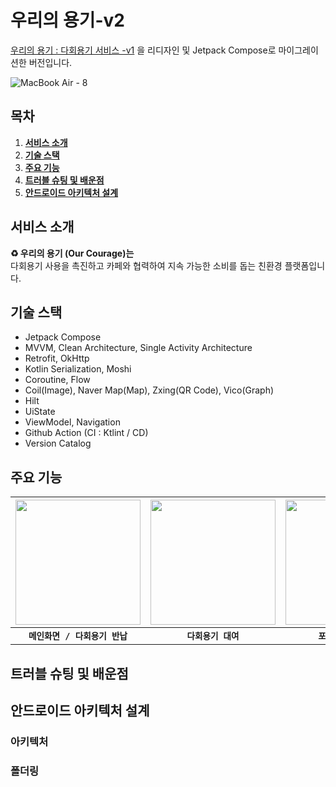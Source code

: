 # 우리의 용기-v2
 [우리의 용기 : 다회용기 서비스 -v1](https://github.com/Team-SWAcademy/SWAcademy-Android) 을 리디자인 및 Jetpack Compose로 마이그레이션한 버전입니다.
 
![MacBook Air - 8](https://github.com/user-attachments/assets/8fc9bcee-a993-4754-96b7-51db59f6da6a)

## 목차

1. [**서비스 소개**](#1)
1. [**기술 스택**](#2)
1. [**주요 기능**](#3)
1. [**트러블 슈팅 및 배운점**](#4)
1. [**안드로이드 아키텍처 설계**](#5)

<div id="1"></div>

## 서비스 소개
**♻️ 우리의 용기 (Our Courage)는** 
<br>다회용기 사용을 촉진하고 카페와 협력하여 지속 가능한 소비를 돕는 친환경 플랫폼입니다.

<div id="2"></div>

## 기술 스택
- Jetpack Compose
- MVVM, Clean Architecture, Single Activity Architecture
- Retrofit, OkHttp
- Kotlin Serialization, Moshi
- Coroutine, Flow
- Coil(Image), Naver Map(Map), Zxing(QR Code), Vico(Graph)
- Hilt
- UiState
- ViewModel, Navigation 
- Github Action (CI : Ktlint / CD)
- Version Catalog

<div id="3"></div>

## 주요 기능
| <img width="200" src="https://github.com/user-attachments/assets/1ef5efbc-0aeb-4672-b7f2-d8f516ad5290"/> | <img width="200" src="https://github.com/user-attachments/assets/81facbe2-de9c-48a5-9976-dce6d5bf5964"/> | <img width="200" src="https://github.com/user-attachments/assets/3adedb4c-dbb1-4289-8e12-a429c10037dc"/> |<img width="200" src="https://github.com/user-attachments/assets/ede0fc7e-9c7e-4662-8903-ee8e859ffa00"/> |
|:-------------------------:|:-------------------------:|:-------------------------:| :-------------------------:|  
|       **`메인화면 / 다회용기 반납`**                                |                                                              **`다회용기 대여`**                                                              |                                                              **`포인트 히스토리`**                                                              |                                                              **`마이페이지`**                                                              |
                      

<div id="4"></div>

## 트러블 슈팅 및 배운점 

<div id="5"></div>

## 안드로이드 아키텍처 설계

### 아키텍처

### 폴더링
